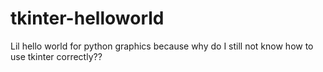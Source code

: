 # tkinter-helloworld
Lil hello world for python graphics because why do I still not know how to use tkinter correctly??
